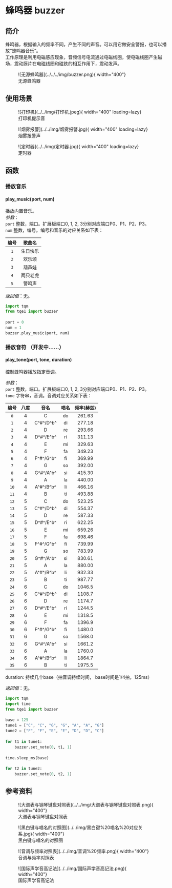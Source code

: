 # 蜂鸣器 buzzer

## 简介

蜂鸣器，根据输入的频率不同，产生不同的声音。可以用它做安全警报，也可以播放“蜂鸣器音乐”。<br>
工作原理是利用电磁感应现象，音频信号电流通过电磁线圈，使电磁线圈产生磁场，震动膜片在电磁线圈和磁铁的相互作用下，震动发声。

<figure markdown>
  ![无源蜂鸣器](../../../img/buzzer.png){ width="400"}
  <figcaption>无源蜂鸣器</figcaption>
</figure>

## 使用场景

<figure markdown>
  ![打印机](../../img/打印机.jpeg){ width="400" loading=lazy}
  <figcaption>打印机提示音</figcaption>
</figure>
<figure markdown>
  ![烟雾报警](../../img/烟雾报警.jpg){ width="400" loading=lazy}
  <figcaption>烟雾报警声</figcaption>
</figure>
<figure markdown>
  ![定时器](../../img/定时器.jpg){ width="400" loading=lazy}
  <figcaption>定时器</figcaption>
</figure>

## 函数

### 播放音乐

#### play_music(port, num)

播放内置音乐。<br>
*参数*：<br>
`port` 整数，端口。扩展板端口0, 1, 2, 3分别对应端口P0、P1、P2、P3。<br>
`num` 整数，编号。编号和音乐的对应关系如下表：

| 编号  | 歌曲名  |
|:---:|:----:|
| `1` | 生日快乐 |
| `2` | 欢乐颂  |
| `3` | 葫芦娃  |
| `4` | 两只老虎 |
| `5` | 警鸣声  |

*返回值*：无。

```py title="buzzerMusic.py" linenums="1" hl_lines="2 6"
import tqm
from tqe1 import buzzer

port = 0
num = 1
buzzer.play_music(port, num)
```

### 播放音符 （开发中……）

#### play_tone(port, tone, duration)

控制蜂鸣器播放指定音调。

*参数*：  
`port` 整数，端口。扩展板端口0, 1, 2, 3分别对应端口P0、P1、P2、P3。  
`tone` 字符串，音调。音调对应关系如下表：

|  编号  |  八度  |  音名  |  唱名  |  频率(赫兹)  |
|:---:|:---:|:---:|:---:|:---:|
|  `0`   |  4  |  C          |  do  |  261.63  |
|  `1`   |  4  |  C^#^/D^b^  |  di  |  277.18  |
|  `2`   |  4  |  D          |  re  |  293.66  |
|  `3`   |  4  |  D^#^/E^b^  |  ri  |  311.13  |
|  `4`   |  4  |  E          |  mi  |  329.63  |
|  `5`   |  4  |  F          |  fa  |  349.23  |
|  `6`   |  4  |  F^#^/G^b^  |  fi  |  369.99  |
|  `7`   |  4  |  G          |  so  |  392.00  |
|  `8`   |  4  |  G^#^/A^b^  |  si  |  415.30  |
|  `9`  |  4  |  A          |  la  |  440.00  |
|  `10`  |  4  |  A^#^/B^b^  |  li  |  466.16  |
|  `11`  |  4  |  B          |  ti  |  493.88  |
|  `12`   |  5  |  C          |  do  |  523.25  |
|  `13`   |  5  |  C^#^/D^b^  |  di  |  554.37  |
|  `14`   |  5  |  D          |  re  |  587.33  |
|  `15`   |  5  |  D^#^/E^b^  |  ri  |  622.25  |
|  `16`   |  5  |  E          |  mi  |  659.26  |
|  `17`   |  5  |  F          |  fa  |  698.46  |
|  `18`   |  5  |  F^#^/G^b^  |  fi  |  739.99  |
|  `19`   |  5  |  G          |  so  |  783.99  |
|  `20`   |  5  |  G^#^/A^b^  |  si  |  830.61  |
|  `21`  |  5  |  A          |  la  |  880.00  |
|  `22`  |  5  |  A^#^/B^b^  |  li  |  932.33  |
|  `23`  |  5  |  B          |  ti  |  987.77  |
|  `24`   |  6  |  C          |  do  |  1046.5  |
|  `25`   |  6  |  C^#^/D^b^  |  di  |  1108.7  |
|  `26`   |  6  |  D          |  re  |  1174.7  |
|  `27`   |  6  |  D^#^/E^b^  |  ri  |  1244.5  |
|  `28`   |  6  |  E          |  mi  |  1318.5  |
|  `29`   |  6  |  F          |  fa  |  1396.9  |
|  `30`   |  6  |  F^#^/G^b^  |  fi  |  1480.0  |
|  `31`   |  6  |  G          |  so  |  1568.0  |
|  `32`   |  6  |  G^#^/A^b^  |  si  |  1661.2  |
|  `33`  |  6  |  A          |  la  |  1760.0  |
|  `34`  |  6  |  A^#^/B^b^  |  li  |  1864.7  |
|  `35`  |  6  |  B          |  ti  |  1975.5  |

duration: 持续几个base（拍音调持续时间， base时间是1/4拍，125ms）

*返回值*：无。

```py title="playUmusic.py" linenums="1" hl_lines="10 15"
import tqm
import time
from tqe1 import buzzer

base = 125
tune1 = ["C", "C", "G", "G", "A", "A", "G"]
tune2 = ["F", "F", "E", "E", "D", "D", "C"]

for t1 in tune1:
    buzzer.set_note(0, t1, 1)

time.sleep_ms(base)

for t2 in tune2:
    buzzer.set_note(0, t2, 1)
```

## 参考资料
<figure markdown>
  ![大谱表与钢琴键盘对照表](../../img/大谱表与钢琴键盘对照表.png){ width="400"}
  <figcaption>大谱表与钢琴键盘对照表</figcaption>
</figure>
<figure markdown>
  ![黑白键与唱名的对照图](../../img/黑白键%20唱名%20对应关系.jpg){ width="400"}
  <figcaption>黑白键与唱名的对照图</figcaption>
</figure>
<figure markdown>
  ![音调与频率对照表](../../img/音调%20频率.png){ width="400"}
  <figcaption>音调与频率对照表</figcaption>
</figure>
<figure markdown>
  ![国际声学音高记法](../../img/国际声学音高记法.png){ width="400"}
  <figcaption>国际声学音高记法</figcaption>
</figure>